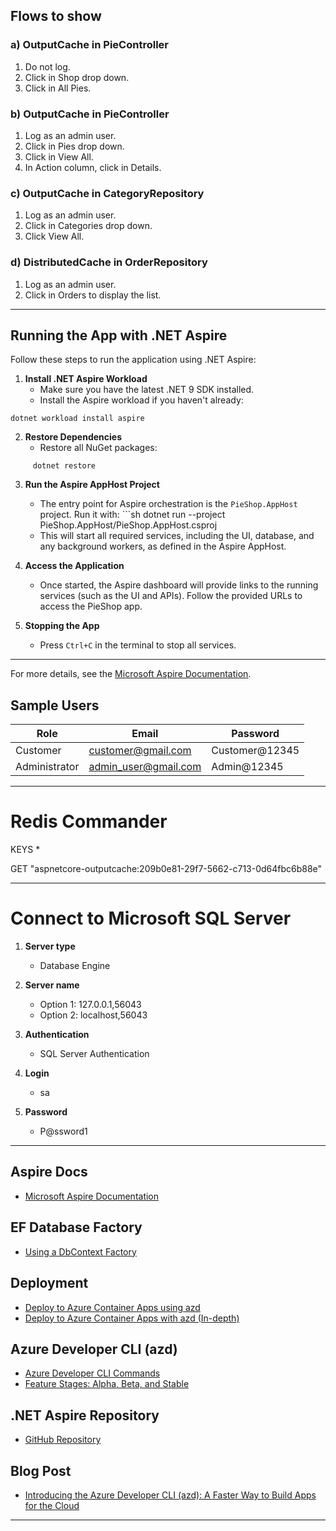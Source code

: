 ## Flows to show

### a) OutputCache in PieController
1. Do not log.
2. Click in Shop drop down.
3. Click in All Pies.

### b) OutputCache in PieController
1. Log as an admin user.
2. Click in Pies drop down.
3. Click in View All.
4. In Action column, click in Details.

### c) OutputCache in CategoryRepository
1. Log as an admin user.
2. Click in Categories drop down.
3. Click View All.

### d) DistributedCache in OrderRepository
1. Log as an admin user.
2. Click in Orders to display the list.

---

## Running the App with .NET Aspire

Follow these steps to run the application using .NET Aspire:

1. **Install .NET Aspire Workload**
   - Make sure you have the latest .NET 9 SDK installed.
   - Install the Aspire workload if you haven't already: 
 ```
 dotnet workload install aspire
 ```
2. **Restore Dependencies**
   - Restore all NuGet packages:
```
     dotnet restore
```
3. **Run the Aspire AppHost Project**
   - The entry point for Aspire orchestration is the `PieShop.AppHost` project. Run it with: ```sh
 dotnet run --project PieShop.AppHost/PieShop.AppHost.csproj
    - This will start all required services, including the UI, database, and any background workers, as defined in the Aspire AppHost.

4. **Access the Application**
   - Once started, the Aspire dashboard will provide links to the running services (such as the UI and APIs). Follow the provided URLs to access the PieShop app.

5. **Stopping the App**
   - Press `Ctrl+C` in the terminal to stop all services.

---

For more details, see the [Microsoft Aspire Documentation](https://learn.microsoft.com/en-us/dotnet/aspire/).

## Sample Users

| Role              | Email                 | Password       |
|-------------------|-----------------------|----------------|
| Customer          | customer@gmail.com    | Customer@12345 |
| Administrator     | admin_user@gmail.com  | Admin@12345    |

---

# Redis Commander

KEYS *

GET "aspnetcore-outputcache:209b0e81-29f7-5662-c713-0d64fbc6b88e"

---

# Connect to Microsoft SQL Server
1. **Server type**
   - Database Engine

2. **Server name**
   - Option 1: 127.0.0.1,56043
   - Option 2: localhost,56043
   
3. **Authentication**
   - SQL Server Authentication

4. **Login**
   - sa

5. **Password**
   - P@ssword1

---

## Aspire Docs
- [Microsoft Aspire Documentation](https://learn.microsoft.com/en-us/dotnet/aspire/)

## EF Database Factory
- [Using a DbContext Factory](https://learn.microsoft.com/en-us/ef/core/dbcontext-configuration/#use-a-dbcontext-factory)

## Deployment
- [Deploy to Azure Container Apps using azd](https://learn.microsoft.com/en-us/dotnet/aspire/deployment/azure/aca-deployment)
- [Deploy to Azure Container Apps with azd (In-depth)](https://learn.microsoft.com/en-us/dotnet/aspire/deployment/azure/aca-deployment-azd-in-depth?tabs=windows)

## Azure Developer CLI (azd)
- [Azure Developer CLI Commands](https://learn.microsoft.com/en-us/azure/developer/azure-developer-cli/reference)
- [Feature Stages: Alpha, Beta, and Stable](https://github.com/Azure/azure-dev/blob/main/cli/azd/docs/feature-stages.md)

## .NET Aspire Repository
- [GitHub Repository](https://github.com/dotnet/aspire/pulls)

## Blog Post
- [Introducing the Azure Developer CLI (azd): A Faster Way to Build Apps for the Cloud](https://devblogs.microsoft.com/azure-sdk/introducing-the-azure-developer-cli-a-faster-way-to-build-apps-for-the-cloud/?ocid=AID754288&wt.mc_id=azfr-c9-scottha,CFID0730)

---